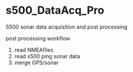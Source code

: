 # s500_DataAcq_Pro
S500 sonar data acquisition and post processing

post processing workflow
1. read NMEAfiles 
2. read s500 ping sonar data
3. merge GPS/sonar
